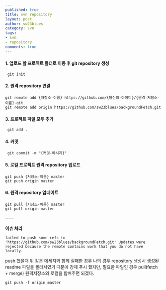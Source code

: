 ```yaml
--- 
published: true
title: svn repository 
layout: post
author: sw23blues
category: svn
tags: 
- svn
- repository
comments: true
---
```


#### 1. 업로드 할 프로젝트 폴더로 이동 후 git repository 생성

` git init`


#### 2. 원격 repository 연결

```
git remote add {저장소-이름} https://github.com/{당신의-아이디}/{원격-저장소-이름}.git
git remote add origin https://github.com/sw23blues/backgroundFetch.git
```


#### 3. 프로젝트 파일 모두 추가

` git add .`


#### 4. 커밋

` git commit -m "{커밋-메시지}"` 


#### 5. 로컬 프로젝트 원격 repository 업로드

```
git push {저장소-이름} master
git push origin master
```


#### 6. 원격 repository 업데이트

```
git pull {저장소-이름} master
git pull origin master
```




===

**이슈 처리**

```
failed to push some refs to 'https://github.com/sw23blues/backgroundFetch.git' Updates were rejected because the remote contains work that you do not have locally.
```

push 했을때 위 같은 메세지와 함께 실패한 경우
나의 경우 repository 생성시 생성된 readme 파일을 몰라서였기 때문에 강제 푸시 했지만,
필요한 파일인 경우 pull(fetch + merge) 원격저장소와 로컬을 합쳐주면 되겠다.

`git push -f origin master`

